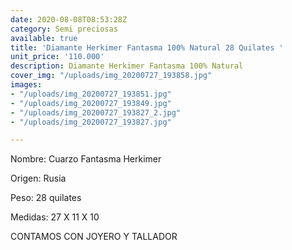 ```yaml
---
date: 2020-08-08T08:53:28Z
category: Semi preciosas
available: true
title: 'Diamante Herkimer Fantasma 100% Natural 28 Quilates '
unit_price: '110.000'
description: Diamante Herkimer Fantasma 100% Natural
cover_img: "/uploads/img_20200727_193858.jpg"
images:
- "/uploads/img_20200727_193851.jpg"
- "/uploads/img_20200727_193849.jpg"
- "/uploads/img_20200727_193827_2.jpg"
- "/uploads/img_20200727_193827.jpg"

---
```

Nombre: Cuarzo Fantasma Herkimer

Origen: Rusia

Peso: 28 quilates

Medidas: 27 X 11 X 10  

CONTAMOS CON JOYERO Y TALLADOR